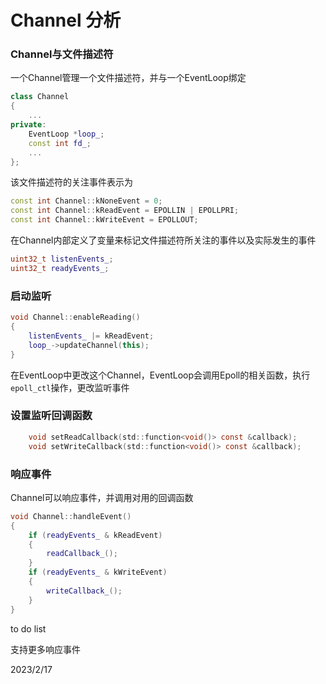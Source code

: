 # Channel 分析



### Channel与文件描述符

一个Channel管理一个文件描述符，并与一个EventLoop绑定

```c++
class Channel
{
    ...
private:
    EventLoop *loop_;
    const int fd_;
	...
};
```

该文件描述符的关注事件表示为

```c++
const int Channel::kNoneEvent = 0;
const int Channel::kReadEvent = EPOLLIN | EPOLLPRI;
const int Channel::kWriteEvent = EPOLLOUT;
```

在Channel内部定义了变量来标记文件描述符所关注的事件以及实际发生的事件

```c++
uint32_t listenEvents_;
uint32_t readyEvents_;
```

### 启动监听

```c++
void Channel::enableReading()
{
    listenEvents_ |= kReadEvent;
    loop_->updateChannel(this);
}
```

在EventLoop中更改这个Channel，EventLoop会调用Epoll的相关函数，执行`epoll_ctl`操作，更改监听事件



### 设置监听回调函数

```c
    void setReadCallback(std::function<void()> const &callback);
    void setWriteCallback(std::function<void()> const &callback);
```



### 响应事件

Channel可以响应事件，并调用对用的回调函数

```c++
void Channel::handleEvent()
{
    if (readyEvents_ & kReadEvent)
    {
        readCallback_();
    }
    if (readyEvents_ & kWriteEvent)
    {
        writeCallback_();
    }
}
```



to do list

支持更多响应事件

2023/2/17
